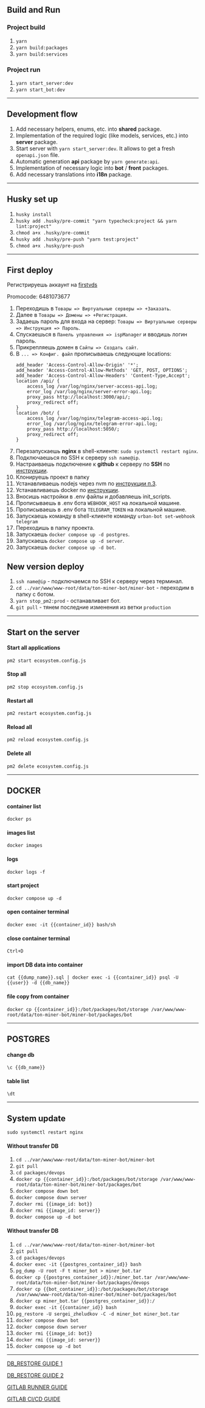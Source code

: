 ## Build and Run

### Project build
1. `yarn`
2. `yarn build:packages`
3. `yarn build:services`

### Project run
1. `yarn start_server:dev`
2. `yarn start_bot:dev`

---
## Development flow

1. Add necessary helpers, enums, etc. into **shared** package.
2. Implementation of the required logic (like models, services, etc.) into **server** package.
3. Start server with `yarn start_server:dev`. It allows to get a fresh `openapi.json` file.
4. Automatic generation **api** package by `yarn generate:api`.
5. Implementation of necessary logic into **bot** / **front** packages.
6. Add necessary translations into **i18n** package.

---
## Husky set up

1. `husky install`
2. `husky add .husky/pre-commit "yarn typecheck:project && yarn lint:project"`
3. `chmod a+x .husky/pre-commit`
4. `husky add .husky/pre-push "yarn test:project"`
5. `chmod a+x .husky/pre-push`

---

## First deploy

Регистрируешь аккаунт на [firstvds](https://firstvds.ru/?from=1073677)

Promocode: 6481073677

1. Переходишь в  `Товары => Виртуальные серверы => +Заказать`.
2. Далее в `Товары => Домены => +Регистрация`.
3. Задаешь пароль для входа на сервер: `Товары => Виртуальные серверы => Инструкция => Пароль`.
4. Спускаешься в `Панель управления => ispManager` и вводишь логин пароль.
5. Прикрепляешь домен в `Сайты => Создать сайт`.
6. В `... => Конфиг. файл` прописываешь следующие locations:
    ```
    add_header 'Access-Control-Allow-Origin' '*';
    add_header 'Access-Control-Allow-Methods' 'GET, POST, OPTIONS';
    add_header 'Access-Control-Allow-Headers' 'Content-Type,Accept';
    location /api/ {
        access_log /var/log/nginx/server-access-api.log;
        error_log /var/log/nginx/server-error-api.log;
        proxy_pass http://localhost:3000/api/;
        proxy_redirect off;
    }
    location /bot/ {
        access_log /var/log/nginx/telegram-access-api.log;
        error_log /var/log/nginx/telegram-error-api.log;
        proxy_pass http://localhost:5050/;
        proxy_redirect off;
    }
    ```
7. Перезапускаешь **nginx** в shell-клиенте: `sudo systemctl restart nginx`.
8. Подключаешься по SSH к серверу `ssh name@ip`.
9. Настраиваешь подключение к **github** к серверу по **SSH** по [инструкции](https://habr.com/ru/articles/755036/).
10. Клонируешь проект в папку
11. Устанавливаешь nodejs через nvm по [инструкции п.3](https://www.digitalocean.com/community/tutorials/how-to-install-node-js-on-ubuntu-20-04).
12. Устанавливаешь docker по [инструкции](https://www.digitalocean.com/community/tutorials/how-to-install-and-use-docker-on-ubuntu-20-04).
13. Вносишь настройки в .env файлы и добавляешь init_scripts.
14. Прописываешь в .env бота `WEBHOOK_HOST` на локальной машине.
15. Прописываешь в .env бота `TELEGRAM_TOKEN` на локальной машине. 
16. Запускаешь команду в shell-клиенте команду `urban-bot set-webhook telegram`
17. Переходишь в папку проекта.
18. Запускаешь `docker compose up -d postgres`.
19. Запускаешь `docker compose up -d server`.
20. Запускаешь `docker compose up -d bot`.

## New version deploy

1. `ssh name@ip` - подключаемся по SSH к серверу через терминал.
2. `cd ../var/www/www-root/data/ton-miner-bot/miner-bot` - переходим в папку с ботом.
3. `yarn stop_pm2:prod` - останавливает бот.
4. `git pull` - тянем последние изменения из ветки `production`

---

## Start on the server

#### Start all applications
`pm2 start ecosystem.config.js`

#### Stop all
`pm2 stop ecosystem.config.js`

#### Restart all
`pm2 restart ecosystem.config.js`

#### Reload all
`pm2 reload ecosystem.config.js`

#### Delete all
`pm2 delete ecosystem.config.js`

---

## DOCKER

#### container list
`docker ps`

#### images list
`docker images`

#### logs
`docker logs -f`

#### start project
`docker compose up -d`

#### open container terminal
`docker exec -it {{container_id}} bash/sh`

#### close container terminal
`Ctrl+D`

#### import DB data into container
`cat {{dump_name}}.sql | docker exec -i {{container_id}} psql -U {{user}} -d {{db_name}}`

#### file copy from container
`docker cp {{container_id}}:/bot/packages/bot/storage /var/www/www-root/data/ton-miner-bot/miner-bot/packages/bot`

---

## POSTGRES

#### change db
`\c {{db_name}}`

#### table list
`\dt`

---

## System update

`sudo systemctl restart nginx`

#### Without transfer DB 

1. `cd ../var/www/www-root/data/ton-miner-bot/miner-bot`
2. `git pull`
3. `cd packages/devops`
4. `docker cp {{container_id}}:/bot/packages/bot/storage /var/www/www-root/data/ton-miner-bot/miner-bot/packages/bot`
5. `docker compose down bot`
6. `docker compose down server`
7. `docker rmi {{image_id: bot}}`
8. `docker rmi {{image_id: server}}`
9. `docker compose up -d bot`

#### Without transfer DB 
1. `cd ../var/www/www-root/data/ton-miner-bot/miner-bot`
2. `git pull`
3. `cd packages/devops`
4. `docker exec -it {{postgres_container_id}} bash`
5. `pg_dump -U root -F t miner_bot > miner_bot.tar`
6. `docker cp {{postgres_container_id}}:/miner_bot.tar /var/www/www-root/data/ton-miner-bot/miner-bot/packages/devops`
7. `docker cp {{bot_container_id}}:/bot/packages/bot/storage /var/www/www-root/data/ton-miner-bot/miner-bot/packages/bot`
8. `docker cp miner_bot.tar {{postgres_container_id}}:/`
9. `docker exec -it {{container_id}} bash`
10. `pg_restore -U sergei_zheludkov -C -d miner_bot miner_bot.tar`
11. `docker compose down bot`
12. `docker compose down server`
13. `docker rmi {{image_id: bot}}`
14. `docker rmi {{image_id: server}}`
15. `docker compose up -d bot`

---

[DB_RESTORE GUIDE 1](https://stackoverflow.com/questions/24718706/backup-restore-a-dockerized-postgresql-database)

[DB_RESTORE GUIDE 2](https://medium.com/@burakkocakeu/get-pg-dump-from-a-docker-container-and-pg-restore-into-another-in-5-steps-74ca5bf0589c)

[GITLAB RUNNER GUIDE](https://technoupdate.medium.com/how-to-configure-gitlab-runner-on-ubuntu-20-04-c26e2f16fd24)

[GITLAB CI/CD GUIDE](https://www.youtube.com/watch?v=dLfqjoE-WNQ)